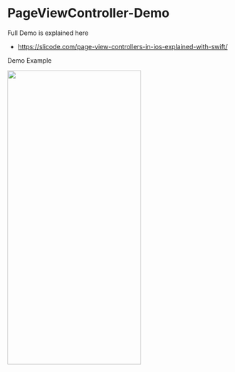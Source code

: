 # PageViewController-Demo

Full Demo is explained here

  - https://slicode.com/page-view-controllers-in-ios-explained-with-swift/
  
  
  Demo Example
  
  <img src="https://slicode.com/wp-content/uploads/2020/03/ezgif.com-optimize.gif" width="300" height="660">
